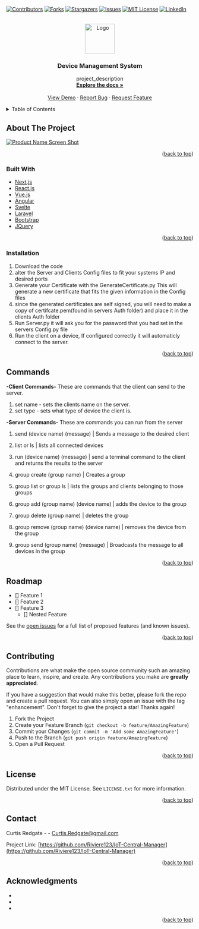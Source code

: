 <div id="top"></div>
<!--
*** Thanks for checking out the Best-README-Template. If you have a suggestion
*** that would make this better, please fork the repo and create a pull request
*** or simply open an issue with the tag "enhancement".
*** Don't forget to give the project a star!
*** Thanks again! Now go create something AMAZING! :D
-->



<!-- PROJECT SHIELDS -->
<!--
*** I'm using markdown "reference style" links for readability.
*** Reference links are enclosed in brackets [ ] instead of parentheses ( ).
*** See the bottom of this document for the declaration of the reference variables
*** for contributors-url, forks-url, etc. This is an optional, concise syntax you may use.
*** https://www.markdownguide.org/basic-syntax/#reference-style-links
-->
[![Contributors][contributors-shield]][contributors-url]
[![Forks][forks-shield]][forks-url]
[![Stargazers][stars-shield]][stars-url]
[![Issues][issues-shield]][issues-url]
[![MIT License][license-shield]][license-url]
[![LinkedIn][linkedin-shield]][linkedin-url]



<!-- PROJECT LOGO -->
<br />
<div align="center">
  <a href="https://github.com/Riviere123/IoT-Central-Manager">
    <img src="images/logo.png" alt="Logo" width="80" height="80">
  </a>

<h3 align="center">Device Management System</h3>

  <p align="center">
    project_description
    <br />
    <a href="https://github.com/Riviere123/IoT-Central-Manager"><strong>Explore the docs »</strong></a>
    <br />
    <br />
    <a href="https://github.com/Riviere123/IoT-Central-Manager">View Demo</a>
    ·
    <a href="https://github.com/Riviere123/IoT-Central-Manager/issues">Report Bug</a>
    ·
    <a href="https://github.com/Riviere123/IoT-Central-Manager/issues">Request Feature</a>
  </p>
</div>



<!-- TABLE OF CONTENTS -->
<details>
  <summary>Table of Contents</summary>
  <ol>
    <li>
      <a href="#about-the-project">About The Project</a>
      <ul>
        <li><a href="#built-with">Built With</a></li>
      </ul>
    </li>
    <li>
      <a href="#getting-started">Getting Started</a>
      <ul>
        <li><a href="#prerequisites">Prerequisites</a></li>
        <li><a href="#installation">Installation</a></li>
      </ul>
    </li>
    <li><a href="#usage">Usage</a></li>
    <li><a href="#roadmap">Roadmap</a></li>
    <li><a href="#contributing">Contributing</a></li>
    <li><a href="#license">License</a></li>
    <li><a href="#contact">Contact</a></li>
    <li><a href="#acknowledgments">Acknowledgments</a></li>
  </ol>
</details>



<!-- ABOUT THE PROJECT -->
## About The Project

[![Product Name Screen Shot][product-screenshot]](https://example.com)


<p align="right">(<a href="#top">back to top</a>)</p>



### Built With

* [Next.js](https://nextjs.org/)
* [React.js](https://reactjs.org/)
* [Vue.js](https://vuejs.org/)
* [Angular](https://angular.io/)
* [Svelte](https://svelte.dev/)
* [Laravel](https://laravel.com)
* [Bootstrap](https://getbootstrap.com)
* [JQuery](https://jquery.com)

<p align="right">(<a href="#top">back to top</a>)</p>



<!-- GETTING STARTED -->
### Installation

1. Download the code
2. alter the Server and Clients Config files to fit your systems IP and desired ports
3. Generate your Certificate with the GenerateCertificate.py
    This will generate a new certificate that fits the given information in the Config files
4. since the generated certificates are self signed, you will need to make a copy of certifcate.pem(found in servers Auth folder) and place it in the clients Auth folder
5. Run Server.py it will ask you for the password that you had set in the servers Config.py file
6. Run the client on a device, If configured correctly it will automaticly connect to the server.

<p align="right">(<a href="#top">back to top</a>)</p>



<!-- USAGE EXAMPLES -->
## Commands

<b>-Client Commands-</b>
These are commands that the client can send to the server.
1. set name - sets the clients name on the server.
2. set type - sets what type of device the client is.

<b>-Server Commands-</b>
These are commands you can run from the server

1. send (device name) (message) | Sends a message to the desired client

2. list or ls | lists all connected devices

3. run (device name) (message) | send a terminal command to the client and returns the results to the server

4. group create (group name) | Creates a group

5. group list or group ls | lists the groups and clients belonging to those groups

6. group add (group name) (device name) | adds the device to the group

7. group delete (group name) | deletes the group

8. group remove (group name) (device name) | removes the device from the group

9. group send (group name) (message) | Broadcasts the message to all devices in the group


<p align="right">(<a href="#top">back to top</a>)</p>



<!-- ROADMAP -->
## Roadmap

- [] Feature 1
- [] Feature 2
- [] Feature 3
    - [] Nested Feature

See the [open issues](https://github.com/Riviere123/IoT-Central-Manager/issues) for a full list of proposed features (and known issues).

<p align="right">(<a href="#top">back to top</a>)</p>



<!-- CONTRIBUTING -->
## Contributing

Contributions are what make the open source community such an amazing place to learn, inspire, and create. Any contributions you make are **greatly appreciated**.

If you have a suggestion that would make this better, please fork the repo and create a pull request. You can also simply open an issue with the tag "enhancement".
Don't forget to give the project a star! Thanks again!

1. Fork the Project
2. Create your Feature Branch (`git checkout -b feature/AmazingFeature`)
3. Commit your Changes (`git commit -m 'Add some AmazingFeature'`)
4. Push to the Branch (`git push origin feature/AmazingFeature`)
5. Open a Pull Request

<p align="right">(<a href="#top">back to top</a>)</p>



<!-- LICENSE -->
## License

Distributed under the MIT License. See `LICENSE.txt` for more information.

<p align="right">(<a href="#top">back to top</a>)</p>



<!-- CONTACT -->
## Contact

Curtis Redgate -  - Curtis.Redgate@gmail.com

Project Link: [https://github.com/Riviere123/IoT-Central-Manager](https://github.com/Riviere123/IoT-Central-Manager)

<p align="right">(<a href="#top">back to top</a>)</p>



<!-- ACKNOWLEDGMENTS -->
## Acknowledgments

* []()
* []()
* []()

<p align="right">(<a href="#top">back to top</a>)</p>



<!-- MARKDOWN LINKS & IMAGES -->
<!-- https://www.markdownguide.org/basic-syntax/#reference-style-links -->
[contributors-shield]: https://img.shields.io/github/contributors/Riviere123/IoT-Central-Manager.svg?style=for-the-badge
[contributors-url]: https://github.com/Riviere123/IoT-Central-Manager/graphs/contributors
[forks-shield]: https://img.shields.io/github/forks/Riviere123/IoT-Central-Manager.svg?style=for-the-badge
[forks-url]: https://github.com/Riviere123/IoT-Central-Manager/network/members
[stars-shield]: https://img.shields.io/github/stars/Riviere123/IoT-Central-Manager.svg?style=for-the-badge
[stars-url]: https://github.com/Riviere123/IoT-Central-Manager/stargazers
[issues-shield]: https://img.shields.io/github/issues/Riviere123/IoT-Central-Manager.svg?style=for-the-badge
[issues-url]: https://github.com/Riviere123/IoT-Central-Manager/issues
[license-shield]: https://img.shields.io/github/license/Riviere123/IoT-Central-Manager.svg?style=for-the-badge
[license-url]: https://github.com/Riviere123/IoT-Central-Manager/blob/master/LICENSE.txt
[linkedin-shield]: https://img.shields.io/badge/-LinkedIn-black.svg?style=for-the-badge&logo=linkedin&colorB=555
[linkedin-url]: https://www.linkedin.com/in/curtisredgate/
[product-screenshot]: images/screenshot.png
